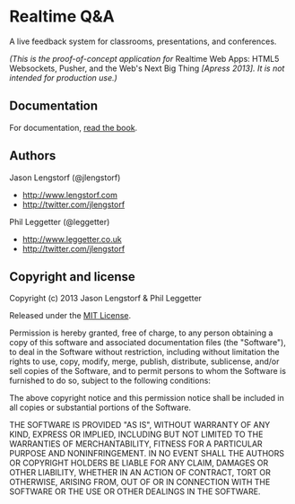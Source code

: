 Realtime Q&A
============

A live feedback system for classrooms, presentations, and conferences.

_(This is the proof-of-concept application for_ Realtime Web Apps: HTML5 Websockets, Pusher, and the Web's Next Big Thing _[Apress 2013]. It is not intended for production use.)_

Documentation
-------------

For documentation, [read the book][1].

Authors
-------

Jason Lengstorf (@jlengstorf)

* http://www.lengstorf.com
* http://twitter.com/jlengstorf

Phil Leggetter (@leggetter)

* http://www.leggetter.co.uk
* http://twitter.com/jlengstorf

Copyright  and license
----------------------

Copyright (c) 2013 Jason Lengstorf & Phil Leggetter

Released under the [MIT License][2].

Permission is hereby granted, free of charge, to any person obtaining a copy of this software and associated documentation files (the "Software"), to deal in the Software without restriction, including without limitation the rights to use, copy, modify, merge, publish, distribute, sublicense, and/or sell copies of the Software, and to permit persons to whom the Software is furnished to do so, subject to the following conditions:

The above copyright notice and this permission notice shall be included in all copies or substantial portions of the Software.

THE SOFTWARE IS PROVIDED "AS IS", WITHOUT WARRANTY OF ANY KIND, EXPRESS OR IMPLIED, INCLUDING BUT NOT LIMITED TO THE WARRANTIES OF MERCHANTABILITY, FITNESS FOR A PARTICULAR PURPOSE AND NONINFRINGEMENT. IN NO EVENT SHALL THE AUTHORS OR COPYRIGHT HOLDERS BE LIABLE FOR ANY CLAIM, DAMAGES OR OTHER LIABILITY, WHETHER IN AN ACTION OF CONTRACT, TORT OR OTHERWISE, ARISING FROM, OUT OF OR IN CONNECTION WITH THE SOFTWARE OR THE USE OR OTHER DEALINGS IN THE SOFTWARE.

[1]: http://amzn.to/S2HRiS
[2]: http://opensource.org/licenses/mit-license.php

